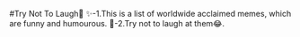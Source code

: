 #Try Not To Laugh🙂
✨-1.This is a list of worldwide acclaimed memes, which are funny and humourous.
🎇-2.Try not to laugh at them😂.